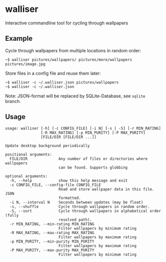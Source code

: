 walliser
========

Interactive commandline tool for cycling through wallpapers

Example
-------

Cycle through wallpapers from multiple locations in random order:
    
    ~$ walliser pictures/wallpapers/ pictures/more/wallpapers pictures/image.jpg

Store files in a config file and reuse them later:

    ~$ walliser -c ~/.walliser.json pictures/wallpapers
    ~$ walliser -c ~/.walliser.json

Note: JSON-format will be replaced by SQLite-Database, see `sqlite` branch.

Usage
-----

    usage: walliser [-h] [-c CONFIG_FILE] [-i N] [-s | -S] [-r MIN_RATING]
                    [-R MAX_RATING] [-p MIN_PURITY] [-P MAX_PURITY]
                    [FILE/DIR [FILE/DIR ...]]

    Update desktop background periodically

    positional arguments:
      FILE/DIR              Any number of files or directories where wallpapers
                            can be found. Supports globbing

    optional arguments:
      -h, --help            show this help message and exit
      -c CONFIG_FILE, --config-file CONFIG_FILE
                            Read and store wallpaper data in this file. JSON
                            formatted.
      -i N, --interval N    Seconds between updates (may be float)
      -s, --shuffle         Cycle through wallpapers in random order.
      -S, --sort            Cycle through wallpapers in alphabetical order (fully
                            resolved path).
      -r MIN_RATING, --min-rating MIN_RATING
                            Filter wallpapers by minimum rating
      -R MAX_RATING, --max-rating MAX_RATING
                            Filter wallpapers by maximum rating
      -p MIN_PURITY, --min-purity MIN_PURITY
                            Filter wallpapers by maximum rating
      -P MAX_PURITY, --max-purity MAX_PURITY
                            Filter wallpapers by minimum rating
